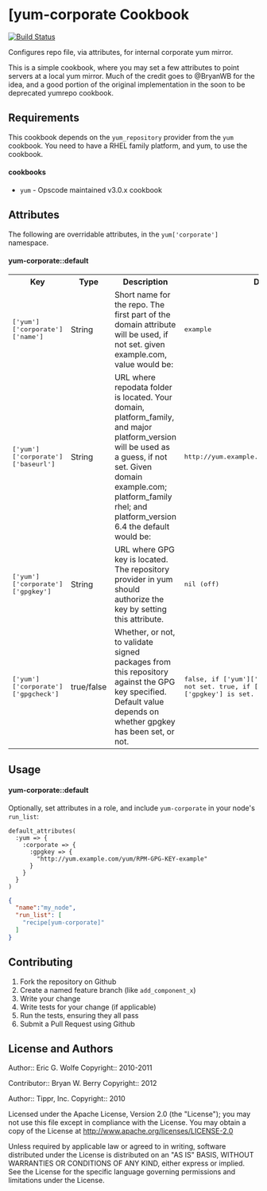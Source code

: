 [yum-corporate Cookbook
======================

[![Build Status](https://secure.travis-ci.org/atomic-penguin/cookbook-yum-corporate.png?branch=master)](http://travis-ci.org/atomic-penguin/cookbook-yum-corporate)

Configures repo file, via attributes, for internal corporate yum mirror.

This is a simple cookbook, where you may set a few attributes to point
servers at a local yum mirror.  Much of the credit goes to @BryanWB
for the idea, and a good portion of the original implementation in
the soon to be deprecated yumrepo cookbook.

Requirements
------------

This cookbook depends on the `yum_repository` provider from the `yum` cookbook.
You need to have a RHEL family platform, and yum, to use the cookbook.

#### cookbooks 

- `yum` - Opscode maintained v3.0.x cookbook

Attributes
----------
The following are overridable attributes, in the `yum['corporate']` namespace.

#### yum-corporate::default

<table>
  <tr>
    <th>Key</th>
    <th>Type</th>
    <th>Description</th>
    <th>Default</th>
  </tr>
  <tr>
    <td><tt>['yum']['corporate']['name']</tt></td>
    <td>String</td>
    <td>Short name for the repo.  The first part of the domain attribute will be used, if not set.
        given example.com, value would be:</td>
    <td><tt>example</tt></td>
  </tr>
  <tr>
    <td><tt>['yum']['corporate']['baseurl']</tt></td>
    <td>String</td>
    <td>URL where repodata folder is located.  Your domain, platform_family, and major platform_version will be used as a guess, if not set.
        Given domain example.com; platform_family rhel; and platform_version 6.4 the default would be:</td>
    <td><tt>http://yum.example.com/yum/rhel/6/$basearch</tt></td>
  </tr>
  <tr>
    <td><tt>['yum']['corporate']['gpgkey']</tt></td>
    <td>String</td>
    <td>URL where GPG key is located.  The repository provider in yum should authorize the key by setting this attribute.</td>
    <td><tt>nil (off)</tt></td>
  </tr>
  <tr>
    <td><tt>['yum']['corporate']['gpgcheck']</tt></td>
    <td>true/false</td>
    <td>Whether, or not, to validate signed packages from this repository against the GPG key specified.
        Default value depends on whether gpgkey has been set, or not.</td>
    <td><tt>false, if ['yum']['corporate']['gpgkey'] not set.
            true, if ['yum']['corporate']['gpgkey'] is set.</tt></td>
  </tr>
</table>

Usage
-----
#### yum-corporate::default

Optionally, set attributes in a role, and
include `yum-corporate` in your node's `run_list`:

```
default_attributes(
  :yum => {
    :corporate => {
      :gpgkey => {
        "http://yum.example.com/yum/RPM-GPG-KEY-example" 
      }
    }
  }
)
```

```json
{
  "name":"my_node",
  "run_list": [
    "recipe[yum-corporate]"
  ]
}
```

Contributing
------------

1. Fork the repository on Github
2. Create a named feature branch (like `add_component_x`)
3. Write your change
4. Write tests for your change (if applicable)
5. Run the tests, ensuring they all pass
6. Submit a Pull Request using Github

License and Authors
-------------------

Author:: Eric G. Wolfe
Copyright:: 2010-2011

Contributor:: Bryan W. Berry
Copyright:: 2012

Author:: Tippr, Inc.
Copyright:: 2010

Licensed under the Apache License, Version 2.0 (the "License");
you may not use this file except in compliance with the License.
You may obtain a copy of the License at
    http://www.apache.org/licenses/LICENSE-2.0

Unless required by applicable law or agreed to in writing, software
distributed under the License is distributed on an "AS IS" BASIS,
WITHOUT WARRANTIES OR CONDITIONS OF ANY KIND, either express or implied.
See the License for the specific language governing permissions and
limitations under the License.
